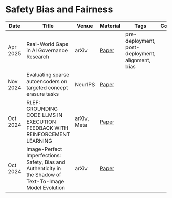 # Safety Bias and Fairness

| Date | Title | Venue | Material | Tags | Code | Summary |
| --- | --- | --- | --- | --- | --- | --- |
| Apr 2025 | Real-World Gaps in AI Governance Research | arXiv | [Paper](https://arxiv.org/pdf/2505.00174) | pre-deployment, post-deployment, alignment, bias | | |
| Nov 2024 | Evaluating sparse autoencoders on targeted concept erasure tasks | NeurIPS | [Paper](https://arxiv.org/pdf/2411.18895) | | | |
| Oct 2024 | RLEF: GROUNDING CODE LLMS IN EXECUTION FEEDBACK WITH REINFORCEMENT LEARNING | arXiv, Meta | [Paper](https://arxiv.org/pdf/2410.02089v1) | | | |
| Oct 2024 | Image-Perfect Imperfections: Safety, Bias and Authenticity in the Shadow of Text-To-Image Model Evolution | arXiv| [Paper](https://arxiv.org/pdf/2408.17285)| | |

